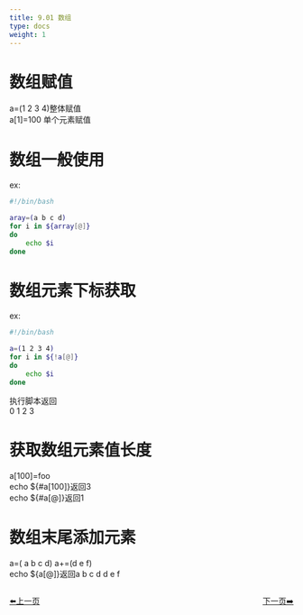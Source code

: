 ```yaml
---
title: 9.01 数组      
type: docs
weight: 1
---    
```


# 数组赋值   
a=(1 2 3 4)整体赋值   
a[1]=100 单个元素赋值   


# 数组一般使用     
ex:   
```bash
#!/bin/bash

aray=(a b c d)
for i in ${array[@]}
do
    echo $i
done
```    

# 数组元素下标获取   
ex:   
```bash
#!/bin/bash

a=(1 2 3 4)   
for i in ${!a[@]}
do
    echo $i
done   
```   
执行脚本返回   
0
1
2
3   

# 获取数组元素值长度   
a[100]=foo   
echo ${#a[100]}返回3   
echo ${#a[@]}返回1   

# 数组末尾添加元素   
a=( a b c d)
a+=(d e f)   
echo ${a[@]}返回a b c d d e f   




<div style="display: flex;justify-content: space-between;align-items: center;">
<p><a href="https://books.linuxwt.com/linuxwtbash/ChapterNine">⬅️上一页</a></p>
<p><a href="https://books.linuxwt.com/linuxwtbash/ChapterNine">下一页➡️</a></p>
</div>